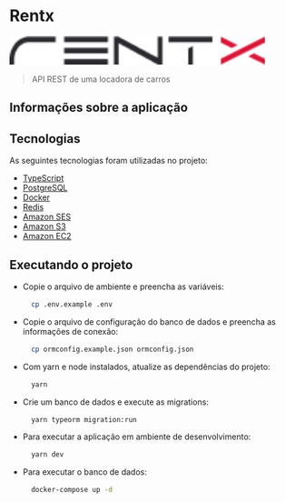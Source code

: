 # Rentx

<img src="rentx.png" alt="Rentx logo" height="50" position="center">

> API REST de uma locadora de carros

## Informações sobre a aplicação

## Tecnologias

As seguintes tecnologias foram utilizadas no projeto:

- [TypeScript](https://www.typescriptlang.org/)
- [PostgreSQL](https://www.postgresql.org/)
- [Docker](https://www.docker.com/)
- [Redis](https://redis.io/)
- [Amazon SES](https://aws.amazon.com/pt/ses/)
- [Amazon S3](https://aws.amazon.com/pt/s3/)
- [Amazon EC2](https://aws.amazon.com/pt/ec2)

## Executando o projeto

- Copie o arquivo de ambiente e preencha as variáveis:
  ```bash
    cp .env.example .env
  ```
- Copie o arquivo de configuração do banco de dados e preencha as informações de conexão:
  ```bash
    cp ormconfig.example.json ormconfig.json
  ```
- Com yarn e node instalados, atualize as dependências do projeto:
  ```bash
    yarn
  ```
- Crie um banco de dados e execute as migrations:
  ```bash
    yarn typeorm migration:run
  ```
- Para executar a aplicação em ambiente de desenvolvimento:
  ```bash
    yarn dev
  ```
- Para executar o banco de dados:
  ```bash
    docker-compose up -d
  ```
